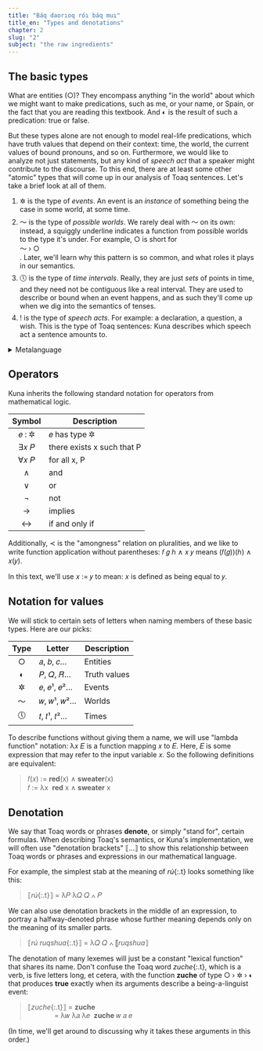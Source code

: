 ```yaml
---
title: "Báq daorıoq róı báq muı"
title_en: "Types and denotations"
chapter: 2
slug: "2"
subject: "the raw ingredients"
---
```


## The basic types

What are entities (○)? They encompass anything "in the world" about which we might want to make predications, such as me, or your name, or Spain, or the fact that you are reading this textbook. And ◐ is the result of such a predication: true or false.

But these types alone are not enough to model real-life predications, which have truth values that depend on their context: time, the world, the current values of bound pronouns, and so on. Furthermore, we would like to analyze not just statements, but any kind of _speech act_ that a speaker might contribute to the discourse. To this end, there are at least some other "atomic" types that will come up in our analysis of Toaq sentences. Let's take a brief look at all of them.

<ol style="gap:0.5em;display:flex;flex-direction:column;">
<li>✲ is the type of <em>events</em>. An event is an <em>instance</em> of something being the case in some world, at some time.</li>
<li>〜 is the type of <em>possible worlds</em>. We rarely deal with 〜 on its own: instead, a squiggly underline indicates a function from possible worlds to the type it's under. For example, <span class=int>○</span> is short for <div class="kuna-math-container">〜 › ○</div>. Later, we'll learn why this pattern is so common, and what roles it plays in our semantics.</li>
<li>🕔 is the type of <em>time intervals</em>. Really, they are just <em>sets</em> of points in time, and they need not be contiguous like a real interval. They are used to describe or bound when an event happens, and as such they'll come up when we dig into the semantics of tenses.</li>
<li>! is the type of <em>speech acts</em>. For example: a declaration, a question, a wish. This is the type of Toaq sentences: Kuna describes which speech act a sentence amounts to.</li>
</ol>


<details class="aside semantics" markdown="1">
<summary>Metalanguage</summary>
If entities encompass anything in the world, why don't they encompass events or time intervals? Why isn't everything type ○?

There are, in fact, entities corresponding to such things. When we talk about _ké jıaq_{:.t} or _ké hora_{:.t}, they are entities just as _ké kune_{:.t} and _ké sıo_{:.t} are. The distinction is rather made in the **metalanguage**; the symbolic language we are describing right now, which Kuna uses to talk _about_ Toaq. So ○ refers to any such things as described _in Toaq_, where they can be subjects and objects and referents of pronouns, and 🕔 refers to time intervals _only_ in the context of describing the underlying behavior of tenses for Kuna to understand and manipulate.

Making the distinction between ○ and other types helps the semantics be "type-directed" without confusing the language for the metalanguage. It also keeps us from running into issues when denoting things like "this sentence is false".

</details>

## Operators

Kuna inherits the following standard notation for operators from mathematical logic.

| Symbol | Description |
| :---: | --- |
| 𝑒 : ✲ | 𝑒 has type ✲ |
| ∃𝑥 𝑃 | there exists x such that P |
| ∀𝑥 𝑃 | for all x, P |
| ∧ | and |
| ∨ | or |
| ¬ | not |
| → | implies |
| ↔ | if and only if |

Additionally, ≺ is the "amongness" relation on pluralities, and we like to write function application without parentheses: 𝑓 𝑔 ℎ ∧ 𝑥 𝑦 means (𝑓(𝑔))(ℎ) ∧ 𝑥(𝑦).

In this text, we'll use 𝑥 := 𝑦 to mean: 𝑥 is defined as being equal to 𝑦.

## Notation for values

We will stick to certain sets of letters when naming members of these basic types. Here are our picks:

| Type | Letter | Description |
| :-: | --- | --- |
| ○ | 𝑎, 𝑏, 𝑐… | Entities |
| ◐ | 𝑃, 𝑄, 𝑅… | Truth values |
| ✲ | 𝑒, 𝑒¹, 𝑒²… | Events |
| 〜 | 𝑤, 𝑤¹, 𝑤²… | Worlds |
| 🕔 | 𝑡, 𝑡¹, 𝑡²… | Times |

To describe functions without giving them a name, we will use "lambda function" notation: λ𝑥 𝐸 is a function mapping 𝑥 to 𝐸. Here, 𝐸 is some expression that may refer to the input variable 𝑥. So the following definitions are equivalent:

<blockquote>𝑓(𝑥) := <b>red</b>(x) ∧ <b>sweater</b>(x)<br>𝑓 := λx&nbsp; <b>red</b> x ∧ <b>sweater</b> x</blockquote>

## Denotation

We say that Toaq words or phrases **denote**, or simply "stand for", certain formulas. When describing Toaq's semantics, or Kuna's implementation, we will often use "denotation brackets" ⟦…⟧ to show this relationship between Toaq words or phrases and expressions in our mathematical language.

For example, the simplest stab at the meaning of _rú_{:.t} looks something like this:

> ⟦_rú_{:.t}⟧ = λ𝑃 λ𝑄  𝑄 ∧ 𝑃

We can also use denotation brackets in the middle of an expression, to portray a halfway-denoted phrase whose further meaning depends only on the meaning of its smaller parts.

> ⟦_rú ruqshua_{:.t}⟧ = λ𝑄  𝑄 ∧ ⟦<i class=t>ruqshua</i>⟧

The denotation of many lexemes will just be a constant "lexical function" that shares its name. Don't confuse the Toaq word _zuche_{:.t}, which is a verb, is five letters long, et cetera, with the function **zuche** of type <span class=int>○ › ✲ › ◐</span> that produces **true** exactly when its arguments describe a being-a-linguist event:

> ⟦_zuche_{:.t}⟧ = **zuche**<br>
> <span style="display:inline-flex;width:3.6em"></span> = λ𝑤 λ𝑎 λ𝑒&nbsp; **zuche** 𝑤 𝑎 𝑒

(In time, we'll get around to discussing why it takes these arguments in this order.)
